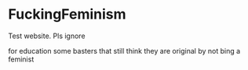 # FuckingFeminism
Test website. Pls ignore

for education some basters that still think they are original by not bing a feminist
